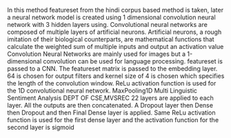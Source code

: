 In this method featureset from the hindi corpus based method is taken, later a neural network model is created using 1 dimensional convolution neural network with 3 hidden layers using. Convolutional neural networks are composed of multiple layers of artificial neurons. Artificial neurons, a rough imitation of their biological counterparts, are mathematical functions that calculate the weighted sum of multiple inputs and output an activation value Convolution Neural Networks are mainly used for images but a 1-dimensional convolution can be used for language processing. featureset is passed to a CNN. The featureset matrix is passed to the embedding layer. 64 is chosen for output filters and kernel size of 4 is chosen which specifies the length of the convolution window. ReLu activation function is used for the 1D convolutional neural network. MaxPooling1D
Multi Linguistic Sentiment Analysis DEPT OF CSE,MVSREC 22 layers are applied to each layer. All the outputs are then concatenated. A Dropout layer then Dense then Dropout and then Final Dense layer is applied. Same ReLu activation function is used for the first dense layer and the activation function for the second layer is sigmoid
